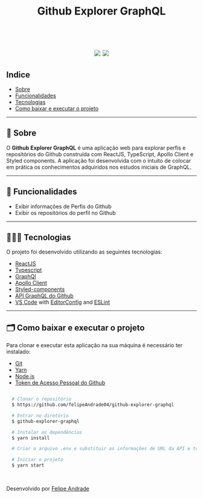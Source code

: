 <h1 align="center">
  Github Explorer GraphQL
</h1>

<br />

<h1 align="center">
  <img src="https://ik.imagekit.io/lzkiso6iri/Github_Explorer_GraphQL/web___bcvbuDy.gif?updatedAt=1634686973911">
  <img src="https://ik.imagekit.io/lzkiso6iri/Github_Explorer_GraphQL/mobile_r-YLT40jC.gif?updatedAt=1634686972055">
</h1>

## Indice
- [Sobre](#-sobre)
- [Funcionalidades](#-funcionalidades)
- [Tecnologias](#-tecnologias)
- [Como baixar e executar o projeto](#-como-baixar-e-executar-o-projeto)

---

## 🔖 Sobre

O **Github Explorer GraphQL** é uma aplicação web para explorar perfis e repositórios do Github construída com ReactJS, TypeScript, Apollo Client e Styled components. A aplicação foi desenvolvida com o intuito de colocar em prática os conhecimentos adquiridos nos estudos iniciais de GraphQL.

---

## 🚀 Funcionalidades

- Exibir informações de Perfis do Github
- Exibir os repositórios do perfil no Github

---

## 👩🏻‍💻 Tecnologias

O projeto foi desenvolvido utilizando as seguintes tecnologias:

- [ReactJS](https://reactjs.org/)
- [Typescript](https://www.typescriptlang.org/)
- [GraphQl](https://graphql.org/learn/)
- [Apollo Client](https://www.apollographql.com/)
- [Styled-components](https://styled-components.com/)
- [API GraphQL do Github](https://api.github.com/graphql/)
- [VS Code][vscode] with [EditorConfig][vceditconfig] and [ESLint][vceslint]

---

## 🗂 Como baixar e executar o projeto

Para clonar e executar esta aplicação na sua máquina é necessário ter instalado:
- [Git](https://git-scm.com/)
- [Yarn](https://yarnpkg.com/)
- [Node.js](https://nodejs.org/en/)
- [Token de Acesso Pessoal do Github](https://docs.github.com/en/authentication/keeping-your-account-and-data-secure/creating-a-personal-access-token)

```bash

  # Clonar o repositório
  $ https://github.com/felipeAndrade04/github-explorer-graphql

  # Entrar no diretório
  $ github-explorer-graphql

  # Instalar as dependências
  $ yarn install

  # Criar o arquivo .env e substituir as informações de URL da API e token de acesso pessoal.

  # Iniciar o projeto
  $ yarn start

```

<br />

Desenvolvido por [Felipe Andrade](https://github.com/felipeAndrade04)

[vscode]: https://code.visualstudio.com/
[vceditconfig]: https://marketplace.visualstudio.com/items?itemName=EditorConfig.EditorConfig
[vceslint]: https://marketplace.visualstudio.com/items?itemName=dbaeumer.vscode-eslint

